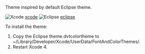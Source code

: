 Theme inspired by default Eclipse theme.

![Xcode] [xcode]
![Eclipse] [eclipse]

To install the theme:

1. Copy the Eclipse theme.dvtcolortheme to ~/Library/Developer/Xcode/UserData/FontAndColorThemes/.
2. Restart Xcode 4.

[xcode]: https://raw.github.com/Narmo/XcodeEclipseTheme/master/xcode-theme-screenshot.png
[eclipse]: https://raw.github.com/Narmo/XcodeEclipseTheme/master/eclipse-theme-screenshot.png
